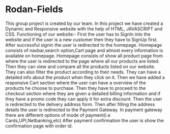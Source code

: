 # Rodan-Fields
This group project is created by our team. 
In this project we have created a Dynamic and Responsive website with the help of HTML, JAVASCRIPT and CSS.
Functioning of our website:-
First the user has to SignIn into the website and if the user is a new customer then they have to SignUp first.
After successful signin the user is redirected to the homepage.
Homepage consists of navbar,search option,Cart page and almost every information is available on homepage.
Homepage consists of show all product page from where the user is redirected to the page where all our products are listed.
Then they can view and compare all the products listed on our website.
They can also filter the product according to their needs.
They can have a detailed info about the product when they click on it.
Then we have added a responsive Cart section where the user can have a overview of the products he choose to purchase.
Then they have to proceed to the checkout section where they are given a detailed billing information and if they have a promo code they can apply it for extra discount.
Then the user is redirected to the delivery address form.
Then after filling the address details the user is redirected to the Payment Gateway.
In payment gateway there are different options of mode of payment(i.e Cards,UPI,Netbanking,etc)
After payment confirmation the user is show the confirmation page with order id.

